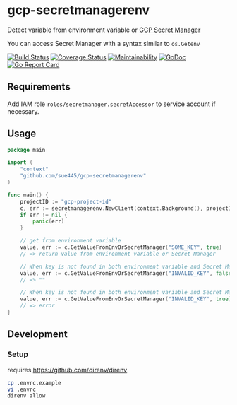 # gcp-secretmanagerenv
Detect variable from environment variable or [GCP Secret Manager](https://cloud.google.com/secret-manager)

You can access Secret Manager with a syntax similar to `os.Getenv`

[![Build Status](https://github.com/sue445/gcp-secretmanagerenv/workflows/test/badge.svg?branch=master)](https://github.com/sue445/gcp-secretmanagerenv/actions?query=workflow%3Atest)
[![Coverage Status](https://coveralls.io/repos/github/sue445/gcp-secretmanagerenv/badge.svg)](https://coveralls.io/github/sue445/gcp-secretmanagerenv)
[![Maintainability](https://api.codeclimate.com/v1/badges/0251ae90c0736a00fdd8/maintainability)](https://codeclimate.com/github/sue445/gcp-secretmanagerenv/maintainability)
[![GoDoc](https://godoc.org/github.com/sue445/gcp-secretmanagerenv?status.svg)](https://godoc.org/github.com/sue445/gcp-secretmanagerenv)
[![Go Report Card](https://goreportcard.com/badge/github.com/sue445/gcp-secretmanagerenv)](https://goreportcard.com/report/github.com/sue445/gcp-secretmanagerenv)

## Requirements
Add IAM role `roles/secretmanager.secretAccessor` to service account if necessary.

## Usage
```go
package main

import (
    "context"
    "github.com/sue445/gcp-secretmanagerenv"
)

func main() {
    projectID := "gcp-project-id"
    c, err := secretmanagerenv.NewClient(context.Background(), projectID)
    if err != nil {
        panic(err)
    }

    // get from environment variable
    value, err := c.GetValueFromEnvOrSecretManager("SOME_KEY", true)
    // => return value from environment variable or Secret Manager

    // When key is not found in both environment variable and Secret Manager, returned empty string (not error)
    value, err := c.GetValueFromEnvOrSecretManager("INVALID_KEY", false)
    // => ""

    // When key is not found in both environment variable and Secret Manager, returned error
    value, err := c.GetValueFromEnvOrSecretManager("INVALID_KEY", true)
    // => error
}
```

## Development
### Setup
requires https://github.com/direnv/direnv

```bash
cp .envrc.example
vi .envrc
direnv allow
```
